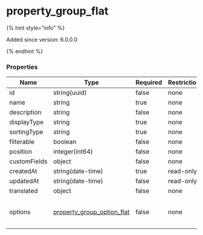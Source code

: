 
# property_group_flat

{% hint style="info" %}

Added since version: 6.0.0.0

{% endhint %}

### Properties

|Name|Type|Required|Restrictions|Description|
|---|---|---|---|---|
|id|string(uuid)|false|none|none|
|name|string|true|none|none|
|description|string|false|none|none|
|displayType|string|true|none|none|
|sortingType|string|true|none|none|
|filterable|boolean|false|none|none|
|position|integer(int64)|false|none|none|
|customFields|object|false|none|none|
|createdAt|string(date-time)|true|read-only|none|
|updatedAt|string(date-time)|false|read-only|none|
|translated|object|false|none|none|
|options|[property_group_option_flat](/schema/property_group_option_flat.md)|false|none|Added since version: 6.0.0.0|
